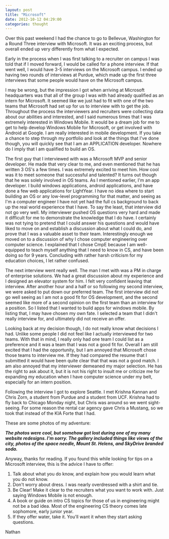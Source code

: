 ```yaml
---
layout: post
title: "Microsoft"
date: 2012-10-12 04:29:00
categories: thought
---
```

Over this past weekend I had the chance to go to Bellevue, Washington for a Round Three interview with Microsoft. It was an exciting process, but overall ended up very differently from what I expected.

Early in the process when I was first talking to a recruiter on campus I was told that if I moved forward, I would be called for a phone interview. If that went well, I would have 3-5 interviews on the Microsoft campus.  I ended up having two rounds of interviews at Purdue, which made up the first three interviews that some people would have on the Microsoft campus.

I may be wrong, but the impression I got when arriving at Microsoft headquarters was that all of the group I was with had already qualified as an intern for Microsoft. It seemed like we just had to fit with one of the two teams that Microsoft had set up for us to interview with to get the job. Throughout the process the interviewers and recruiters were collecting data about our abilities and interested, and I said numerous times that I was extremely interested in Windows Mobile.  It would be a dream job for me to get to help develop Windows Mobile for Microsoft, or get involved with Android at Google.  I am really interested in mobile development.  If you take a chance to step through my portfolio and look at the things that I've done though, you will quickly see that I am an APPLICATION developer.  Nowhere do I imply that I am qualified to build an OS.

The first guy that I interviewed with was a Microsoft MVP and senior developer.  He made that very clear to me, and even mentioned that he has written 3 OS's a few times.  I was extremely excited to meet him.  How cool was it to meet someone that successful and talented? It turns out though that he was solely involved in OS teams.  As I mentioned earlier, I'm an app developer.  I build windows applications, android applications, and have done a few web applications for LightYear.  I have no idea where to start building an OS or any low-level programming for that matter, and seeing as I'm a computer engineer I have not yet had the full cs background to back up the real world experience that I have.  To say the least, that interview did not go very well.  My interviewer pushed OS questions very hard and made it difficult for me to demonstrate the knowledge that I do have.  I certainly was not tying to pretend that I could answer his questions and would have liked to move on and establish a discussion about what I could do, and prove that I was a valuable asset to their team. Interestingly enough we moved on to a discussion of why I chose computer engineering over computer science.  I explained that I chose CmpE because I am well-equipped to teach myself anything that I need to know in CS, and have been doing so for 9 years. Concluding with rather harsh criticism for my education choices, I let rather confused.

The next interview went really well.  The man I met with was a PM in charge of enterprise solutions.  We had a great discussion about my experience and I designed an elevator system for him.  I felt very confident leaving that interview.  After another hour and a half or so following my second interview, we were asked to put down our preferred team.  The first interview did not go well seeing as I am not a good fit for OS development, and the second seemed like more of a second opinion on the first team than an interview for a position.  So I listed that I wanted to build apps for windows mobile.  By listing that, I may have chosen my own fate.  I selected a team that I didn't really interview for, and ultimately did not receive an offer.

Looking back at my decision though, I do not really know what decisions I had.  Unlike some people I did not feel like I actually interviewed for two teams.  With that in mind, I really only had one team I could list as a preference and it was a team that I was not a good fit for.  Overall I am still excited that I had the opportunity, but I am annoyed that Microsoft chose those teams to interview me.  If they had compared the resume that I submitted it would have been quite clear that that was not a good match.  I am also annoyed that my interviewer demeaned my major selection.  He has the right to ask about it, but it is not his right to insult me or criticize me for expanding my education when I have computer science under my belt, especially for an intern position.

Following the interview I got to explore Seattle.  I met Krishna Kannan and Chris Zorn, a student from Purdue and a student from UCF.  Krishna had to fly back to Chicago Monday night, but Chris was around so we went sight-seeing.  For some reason the rental car agency gave Chris a Mustang, so we took that instead of the KIA Forte that I had.

These are some photos of my adventure:

***The photos were cool, but somehow got lost during one of my many
website redesigns.  I'm sorry.  The gallery included things like views
of the city, photos of the space needle, Mount St. Helens, and SkyDrive
branded soda.***

Anyway, thanks for reading.  If you found this while looking for tips on a Microsoft interview, this is the advice I have to offer:

1. Talk about what you do know, and explain how you would learn what you do not know.
2. Don't worry about dress.  I was nearly overdressed with a shirt and tie.
3. Be Clear!  Make it clear to the recruiters what you want to work with. Just saying Windows Mobile is not enough.
4. A book or guide on intro CS topics for those of us in engineering might not be a bad idea.  Most of the engineering CS theory comes late sophomore, early junior year.
5. If they offer water, take it.  You'll want it when they start asking questions.

Nathan
